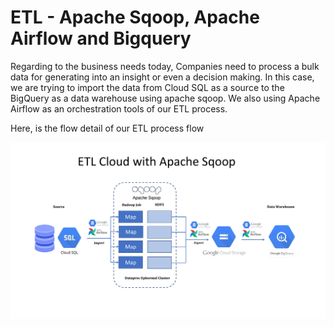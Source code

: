 # ETL - Apache Sqoop, Apache Airflow and Bigquery

Regarding to the business needs today, Companies need to process a bulk data for generating into an insight or even a decision making. In this case, we are trying to import the data from Cloud SQL as a source to the BigQuery as a data warehouse using apache sqoop.
We also using Apache Airflow as an orchestration tools of our ETL process.

Here, is the flow detail of our ETL process flow

![alt text](https://github.com/rauldatascience/apache-sqoop-dag-cluster/blob/main/figure-resource/sqoop-job.jpg?raw=true)
